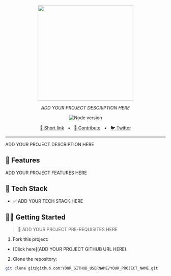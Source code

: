 <p align="center">
  <img src="ADD YOUR PROJECT BANNER URL HERE" height="300"/>
</p>
<p align="center">
  <em>ADD YOUR PROJECT DESCRIPTION HERE</em>
</p>
<p align="center">
    <img alt="Node version" src="https://img.shields.io/static/v1?label=node&message=%20%3E=16.0.0&logo=node.js&color=2334D058" />
</p>


<p align="center">
<a href="ADD YOUR PROJECT URL HERE">🔗 Short link</a>
<span>&nbsp;&nbsp;•&nbsp;&nbsp;</span>
<a href="#-getting-started">🤝 Contribute</a>
<span>&nbsp;&nbsp;•&nbsp;&nbsp;</span>
<a href="ADD YOUR PROJECT TWITTER URL HERE">🐦 Twitter</a>
</p>

---

ADD YOUR PROJECT DESCRIPTION HERE


## 🎉 Features

ADD YOUR PROJECT FEATURES HERE

## 🚀 Tech Stack

- ✅ ADD YOUR TECH STACK HERE

## 👨‍🚀 Getting Started

> 🚧 ADD YOUR PROJECT PRE-REQUISITES HERE

1. Fork this project:

- [Click here](ADD YOUR PROJECT GITHUB URL HERE).

2. Clone the repository:

```bash
git clone git@github.com:YOUR_GITHUB_USERNAME/YOUR_PROJECT_NAME.git
